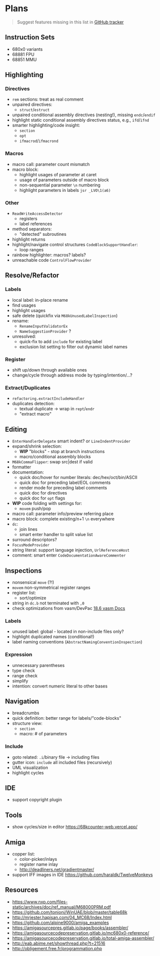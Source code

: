 # Plans

> Suggest features missing in this list in [GitHub tracker](https://github.com/YannCebron/m68kplugin/issues)

## Instruction Sets

* 680x0 variants
* 68881 FPU
* 68851 MMU

## Highlighting

### Directives

- `rem` sections: treat as real comment
- unpaired directives:
  - `struct`/`estruct`
- unpaired conditional assembly directives (nesting!), missing `endc`/`endif`
- highlight static conditional assembly directives status, e.g., `ifd`/`ifnd`
- smarter highlighting/code insight:
  - `section`
  - `opt`
  - `ifmacrod`/`ifmacrond`

### Macros

- macro call: parameter count mismatch
- macro block:
  - highlight usages of parameter at caret
  - usage of parameters outside of macro block
  - non-sequential parameter `\n` numbering
  - highlight parameters in labels `jsr _LVO\1(a6)`

### Other

- `ReadWriteAccessDetector`
  - registers
  - label references
- method separators:
  - "detected" subroutines
- highlight returns
- highlight/navigate control structures `CodeBlockSupportHandler`:
  - loop ranges
- rainbow highlighter: macros? labels?
- unreachable code `ControlFlowProvider`

## Resolve/Refactor

### Labels

- local label: in-place rename
- find usages
- highlight usages
- safe delete (quickfix via `M68kUnusedLabelInspection`)
- rename:
  - `RenameInputValidatorEx`
  - `NameSuggestionProvider` ?
- unresolved:
  - quick-fix to add `include` for existing label
  - exclusion list setting to filter out dynamic label names

### Register

- shift up/down through available ones
- change/cycle through address mode by typing/intention/...?

### Extract/Duplicates

- `refactoring.extractIncludeHandler`
- duplicates detection:
  - textual duplicate -> wrap in `rept`/`endr`
  - "extract macro"

## Editing

- `EnterHandlerDelegate` smart indent? or `LineIndentProvider`
- expand/shrink selection:
  - **WIP** "blocks" - stop at branch instructions
  - macro/conditional assembly blocks
- `M68kCommaFlipper`: swap src\|dest if valid
- formatter
- documentation:
  - quick doc/hover for number literals: dec/hex/oct/bin/ASCII
  - quick doc for preceding label/EOL comments
  - render mode for preceding label comments
  - quick doc for directives
  - quick doc for `opt` flags
- **WIP** code folding with settings for:
  - `movem` push/pop
- macro call: parameter info/preview referring place
- macro block: complete existing/n+1 `\n` everywhere
- `dc`:
  - join lines
  - smart enter handler to split value list
- surround descriptors?
- `FocusModeProvider`
- string literal: support language injection, `UrlReferenceHost`
- comment: smart enter `CodeDocumentationAwareCommenter`

## Inspections

- nonsensical `move` (?!)
- `movem` non-symmetrical register ranges
- register list:
  - sort/optimize
- string in `dc.b` not terminated with `,0`
- check optimizations from vasm/DevPac [18.6 vasm Docs](http://sun.hasenbraten.de/vasm/release/vasm_18.html)

### Labels

- unused label: global - located in non-include files only?
- highlight duplicated names (conditional!)
- label naming conventions (`AbstractNamingConventionInspection`)

### Expression

- unnecessary parentheses
- type check
- range check
- simplify
- intention: convert numeric literal to other bases

## Navigation

- breadcrumbs
- quick definition: better range for labels/"code-blocks"
- structure view:
  - `section`
  - macro: # of parameters

### Include

- goto related: `.i`/binary file -> including files
- gutter icon: `include` all included files (recursively)
- UML visualization
- highlight cycles

## IDE

- support copyright plugin

## Tools

- show cycles/size in editor https://68kcounter-web.vercel.app/

## Amiga

- copper list:
  - color-picker/inlays
  - register name inlay
  - http://deadliners.net/gradientmaster/
- support IFF images in IDE https://github.com/haraldk/TwelveMonkeys

## Resources

- https://www.nxp.com/files-static/archives/doc/ref_manual/M68000PRM.pdf
- https://github.com/tonioni/WinUAE/blob/master/table68k
- http://mrjester.hapisan.com/04_MC68/Index.html
- https://github.com/alpine9000/amiga_examples
- https://amigasourcepres.gitlab.io/page/books/assembler/
- https://amigasourcecodepreservation.gitlab.io/mc680x0-reference/
- https://amigasourcecodepreservation.gitlab.io/total-amiga-assembler/
- http://eab.abime.net/showthread.php?t=21516
- http://obligement.free.fr/programmation.php